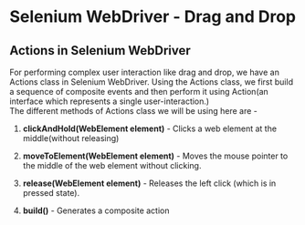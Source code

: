 # Selenium WebDriver - Drag and Drop

## Actions in Selenium WebDriver
For performing complex user interaction like drag and drop, we have an Actions class in Selenium WebDriver.
Using the Actions class, we first build a sequence of composite events and then perform it using Action(an interface which represents a single user-interaction.)  
The different methods of Actions class we will be using here are - 

1. **clickAndHold(WebElement element)** - Clicks a web element at the middle(without releasing)

2. **moveToElement(WebElement element)** - Moves the mouse pointer to the middle of the web element without clicking.

3. **release(WebElement element)** - Releases the left click (which is in pressed state).

4. **build()** - Generates a composite action
